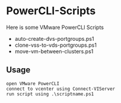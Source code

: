PowerCLI-Scripts
=========

Here is some VMware PowerCLI Scripts

  - auto-create-dvs-portgroups.ps1
  - clone-vss-to-vds-portgroups.ps1
  - move-vm-between-clusters.ps1


Usage
--------------

```
open VMware PowerCLI
connect to vcenter using Connect-VIServer
run script using .\scriptname.ps1
```

